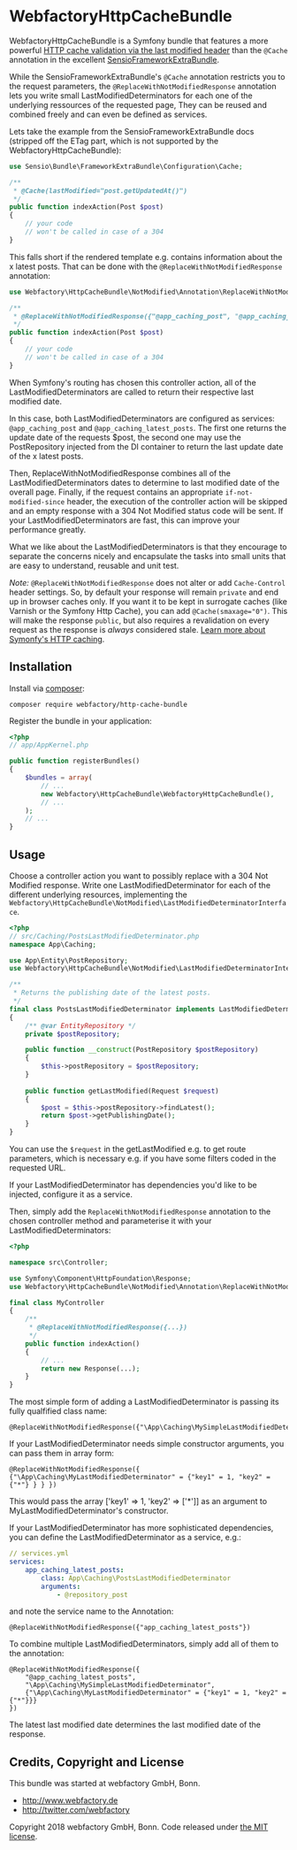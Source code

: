 # WebfactoryHttpCacheBundle

WebfactoryHttpCacheBundle is a Symfony bundle that features a more
powerful [HTTP cache validation via the last modified header] than the
```@Cache``` annotation in the excellent [SensioFrameworkExtraBundle].

[HTTP cache validation via the last modified header]: https://symfony.com/doc/current/http_cache/validation.html#validation-with-the-last-modified-header
[SensioFrameworkExtraBundle]: https://symfony.com/doc/current/bundles/SensioFrameworkExtraBundle/annotations/cache.html

While the SensioFrameworkExtraBundle's ```@Cache``` annotation restricts
you to the request parameters, the ```@ReplaceWithNotModifiedResponse```
annotation lets you write small LastModifiedDeterminators for each one
of the underlying ressources of the requested page, They can be reused
and combined freely and can even be defined as services.

Lets take the example from the SensioFrameworkExtraBundle docs (stripped
off the ETag part, which is not supported by the
WebfactoryHttpCacheBundle):

```php
use Sensio\Bundle\FrameworkExtraBundle\Configuration\Cache;

/**
 * @Cache(lastModified="post.getUpdatedAt()")
 */
public function indexAction(Post $post)
{
    // your code
    // won't be called in case of a 304
}
```

This falls short if the rendered template e.g. contains information
about the x latest posts. That can be done with the
```@ReplaceWithNotModifiedResponse``` annotation:

```php
use Webfactory\HttpCacheBundle\NotModified\Annotation\ReplaceWithNotModifiedResponse;

/**
 * @ReplaceWithNotModifiedResponse({"@app_caching_post", "@app_caching_latest_posts"})
 */
public function indexAction(Post $post)
{
    // your code
    // won't be called in case of a 304
}
```

When Symfony's routing has chosen this controller action, all of the
LastModifiedDeterminators are called to return their respective last
modified date.

In this case, both LastModifiedDeterminators are configured as services:
```@app_caching_post``` and ```@app_caching_latest_posts```. The first
one returns the update date of the requests $post, the second one may
use the PostRepository injected from the DI container to return the last
update date of the x latest posts.

Then, ReplaceWithNotModifiedResponse combines all of the
LastModifiedDeterminators dates to determine to last modified date of
the overall page. Finally, if the request contains an appropriate
```if-not-modified-since``` header, the execution of the controller
action will be skipped and an empty response with a 304 Not Modified
status code will be sent. If your LastModifiedDeterminators are fast,
this can improve your performance greatly.

What we like about the LastModifiedDeterminators is that they encourage
to separate the concerns nicely and encapsulate the tasks into small
units that are easy to understand, reusable and unit test.
   
*Note:* `@ReplaceWithNotModifiedResponse` does not alter or add
`Cache-Control` header settings. So, by default your response will
remain `private` and end up in browser caches only. If you want it to be
kept in surrogate caches (like Varnish or the Symfony Http Cache), you
can add `@Cache(smaxage="0")`. This will make the response `public`, but
also requires a revalidation on every request as the response is
*always* considered stale. [Learn more about Symonfy's HTTP caching].

[Learn more about Symonfy's HTTP caching]: http://symfony.com/doc/current/book/http_cache.html

 

## Installation

Install via [composer](https://getcomposer.org/):

    composer require webfactory/http-cache-bundle

Register the bundle in your application:

```php
<?php
// app/AppKernel.php

public function registerBundles()
{
    $bundles = array(
        // ...
        new Webfactory\HttpCacheBundle\WebfactoryHttpCacheBundle(),
        // ...
    );
    // ...
}
```



## Usage

Choose a controller action you want to possibly replace with a 304 Not Modified response. Write one LastModifiedDeterminator for each
of the different underlying resources, implementing the ```Webfactory\HttpCacheBundle\NotModified\LastModifiedDeterminatorInterface```.

```php
<?php
// src/Caching/PostsLastModifiedDeterminator.php
namespace App\Caching;

use App\Entity\PostRepository;
use Webfactory\HttpCacheBundle\NotModified\LastModifiedDeterminatorInterface;

/**
 * Returns the publishing date of the latest posts.
 */
final class PostsLastModifiedDeterminator implements LastModifiedDeterminatorInterface
{
    /** @var EntityRepository */
    private $postRepository;

    public function __construct(PostRepository $postRepository)
    {
        $this->postRepository = $postRepository;
    }
    
    public function getLastModified(Request $request)
    {
        $post = $this->postRepository->findLatest();
        return $post->getPublishingDate();
    }
}
```

You can use the ```$request``` in the getLastModified e.g. to get route parameters, which is necessary e.g. if you have
some filters coded in the requested URL.

If your LastModifiedDeterminator has dependencies you'd like to be injected, configure it as a service.

Then, simply add the ```ReplaceWithNotModifiedResponse``` annotation to the chosen controller method and parameterise it
with your LastModifiedDeterminators:

```php
<?php

namespace src\Controller;

use Symfony\Component\HttpFoundation\Response;
use Webfactory\HttpCacheBundle\NotModified\Annotation\ReplaceWithNotModifiedResponse;

final class MyController
{
    /**
     * @ReplaceWithNotModifiedResponse({...})
     */
    public function indexAction()
    {
        // ...
        return new Response(...);
    }
}
```

The most simple form of adding a LastModifiedDeterminator is passing its fully qualfified class name:

    @ReplaceWithNotModifiedResponse({"\App\Caching\MySimpleLastModifiedDeterminator"})

If your LastModifiedDeterminator needs simple constructor arguments, you can pass them in array form:

    @ReplaceWithNotModifiedResponse({ {"\App\Caching\MyLastModifiedDeterminator" = {"key1" = 1, "key2" = {"*"} } } })

This would pass the array ['key1' => 1, 'key2' => ['*']] as an argument to MyLastModifiedDeterminator's constructor.

If your LastModifiedDeterminator has more sophisticated dependencies, you can define the LastModifiedDeterminator as a service, e.g.:

```yaml
// services.yml
services:
    app_caching_latest_posts:
        class: App\Caching\PostsLastModifiedDeterminator
        arguments:
            - @repository_post
```

and note the service name to the Annotation:

    @ReplaceWithNotModifiedResponse({"app_caching_latest_posts"})

To combine multiple LastModifiedDeterminators, simply add all of them to the annotation:
 
    @ReplaceWithNotModifiedResponse({
        "@app_caching_latest_posts",
        "\App\Caching\MySimpleLastModifiedDeterminator",
        {"\App\Caching\MyLastModifiedDeterminator" = {"key1" = 1, "key2" = {"*"}}}
    })
 
The latest last modified date determines the last modified date of the response.



## Credits, Copyright and License

This bundle was started at webfactory GmbH, Bonn.

- <http://www.webfactory.de>
- <http://twitter.com/webfactory>

Copyright 2018 webfactory GmbH, Bonn. Code released under [the MIT license](LICENSE).

